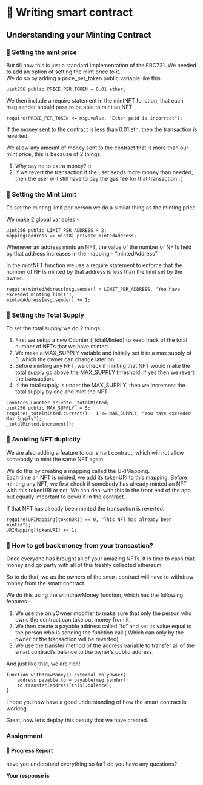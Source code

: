 ﻿# 🎉 Writing smart contract

## **Understanding your Minting Contract**

### 🤑 Setting the mint price

But till now this is just a standard implementation of the ERC721. We needed to add an option of setting the mint price to it.  
We do so by adding a price_per_token public variable like this

```
uint256 public PRICE_PER_TOKEN = 0.01 ether;
```

We then include a require statement in the mintNFT function, that each msg.sender should pass to be able to mint an NFT

```
require(PRICE_PER_TOKEN <= msg.value, "Ether paid is incorrect");
```

If the money sent to the contract is less than 0.01 eth, then the transaction is reverted.

We allow any amount of money sent to the contract that is more than our mint price, this is because of 2 things:

1.  Why say no to extra money? :)
2.  If we revert the transaction if the user sends more money than needed, then the user will still have to pay the gas fee for that transaction :(

### 🚦 Setting the Mint Limit

To set the minting limit per person we do a similar thing as the minting price.

We make 2 global variables -

```
uint256 public LIMIT_PER_ADDRESS = 2;
mapping(address => uint8) private mintedAddress;
```

Whenever an address mints an NFT, the value of the number of NFTs held by that address increases in the mapping - “mintedAddress”

In the mintNFT function we use a require statement to enforce that the number of NFTs minted by that address is less than the limit set by the owner.

```
require(mintedAddress[msg.sender] < LIMIT_PER_ADDRESS, "You have exceeded minting limit");
mintedAddress[msg.sender] += 1;
```

### 🌳 Setting the Total Supply

To set the total supply we do 2 things

1.  First we setup a new Counter (_totalMinted) to keep track of the total number of NFTs that we have minted.
2.  We make a MAX_SUPPLY variable and initially set it to a max supply of 5, which the owner can change later on.
3.  Before minting any NFT, we check if minting that NFT would make the total supply go above the MAX_SUPPLY threshold, if yes then we revert the transaction.
4.  If the total supply is under the MAX_SUPPLY, then we increment the total supply by one and mint the NFT.

```
Counters.Counter private _totalMinted;
uint256 public MAX_SUPPLY  = 5;
require(_totalMinted.current() + 1 <= MAX_SUPPLY, "You have exceeded Max Supply");
_totalMinted.increment();
```

### 🙈 Avoiding NFT duplicity

We are also adding a feature to our smart contract, which will not allow somebody to mint the same NFT again.

We do this by creating a mapping called the URIMapping.  
Each time an NFT is minted, we add its tokenURI to this mapping. Before minting any NFT, we first check if somebody has already minted an NFT with this tokenURI or not. We can deal with this in the front end of the app but equally important to cover it in the contract.

If that NFT has already been minted the transaction is reverted.

```
require(URIMapping[tokenURI] == 0, "This NFT has already been minted");
URIMapping[tokenURI] += 1;
```

### 💸 How to get back money from your transaction?

Once everyone has brought all of your amazing NFTs. It is time to cash that money and go party with all of this freshly collected ethereum.

So to do that, we as the owners of the smart contract will have to withdraw money from the smart contract.

We do this using the withdrawMoney function, which has the following features -

1.  We use the onlyOwner modifier to make sure that only the person who owns the contract can take out money from it.
2.  We then create a payable address called “to” and set its value equal to the person who is sending the function call ( Which can only by the owner or the transaction will be reverted)
3.  We use the transfer method of the address variable to transfer all of the smart contract’s balance to the owner’s public address.

And just like that, we are rich!

```
function withdrawMoney() external onlyOwner{
    address payable to = payable(msg.sender);
    to.transfer(address(this).balance);
}
```

I hope you now have a good understanding of how the smart contract is working.

Great, now let’s deploy this beauty that we have created.

### Assignment

#### 🚨 Progress Report

have you understand everything so far? do you have any questions?

**Your response is**
